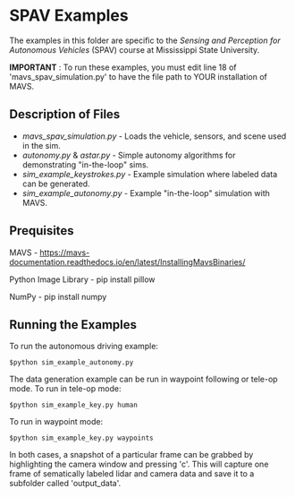 # SPAV Examples
The examples in this folder are specific to the  *Sensing and Perception for Autonomous Vehicles* (SPAV) course at Mississippi State University.

**IMPORTANT** : To run these examples, you must edit line 18 of 
'mavs_spav_simulation.py' to have the file path to YOUR installation
of MAVS.

## Description of Files
* *mavs_spav_simulation.py* - Loads the vehicle, sensors, and scene used in the sim.
* *autonomy.py* & *astar.py* - Simple autonomy algorithms for demonstrating "in-the-loop" sims.
* *sim_example_keystrokes.py* - Example simulation where labeled data can be generated.
* *sim_example_autonomy.py* - Example "in-the-loop" simulation with MAVS.

## Prequisites

MAVS - https://mavs-documentation.readthedocs.io/en/latest/InstallingMavsBinaries/

Python Image Library - pip install pillow

NumPy - pip install numpy

## Running the Examples
To run the autonomous driving example:
```shell
$python sim_example_autonomy.py
```

The data generation example can be run in waypoint following or tele-op mode. To run in tele-op mode:
```shell
$python sim_example_key.py human
```
To run in waypoint mode:
```shell
$python sim_example_key.py waypoints
```

In both cases, a snapshot of a particular frame can be grabbed by highlighting the camera window and pressing 'c'. This will capture one frame of sematically labeled lidar and camera data and save it to a subfolder called 'output_data'.